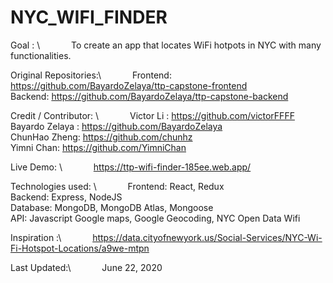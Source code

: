 # NYC_WIFI_FINDER
Goal : \  &emsp;&emsp;&emsp; 
       To create an app that locates WiFi hotpots in NYC with many functionalities.



Original Repositories:\  &emsp;&emsp;&emsp; 
                      Frontend: https://github.com/BayardoZelaya/ttp-capstone-frontend \
                      Backend:  https://github.com/BayardoZelaya/ttp-capstone-backend




Credit / Contributor: \  &emsp;&emsp;&emsp; 
                      Victor Li : https://github.com/victorFFFF \
                      Bayardo Zelaya : https://github.com/BayardoZelaya \
                      ChunHao Zheng: https://github.com/chunhz \
                      Yimni Chan: https://github.com/YimniChan 
                      
                      
                      
Live Demo: \  &emsp;&emsp;&emsp; 
                     https://ttp-wifi-finder-185ee.web.app/



            
                      
Technologies used: \  &emsp;&emsp;&emsp; 
                     Frontend:  React, Redux \
                     Backend:   Express, NodeJS \
                     Database:  MongoDB, MongoDB Atlas, Mongoose \
                     API:       Javascript Google maps, Google Geocoding, NYC Open Data Wifi
                     
                     
                    
                    
Inspiration :\  &emsp;&emsp;&emsp; 
https://data.cityofnewyork.us/Social-Services/NYC-Wi-Fi-Hotspot-Locations/a9we-mtpn
                    
                   
Last Updated:\  &emsp;&emsp;&emsp; 
June 22, 2020                 
                      
                      
                      
